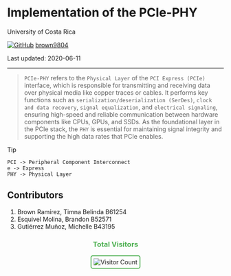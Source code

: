 # Implementation of the PCIe-PHY

University of Costa Rica

[![GitHub](https://img.shields.io/badge/--181717?logo=github&logoColor=ffffff)](https://github.com/)
[brown9804](https://github.com/brown9804)

Last updated: 2020-06-11

------------------------------------------

> `PCIe-PHY` refers to the `Physical Layer` of the `PCI Express (PCIe)` interface, which is responsible for transmitting and receiving data over physical media like copper traces or cables. It performs key functions such as `serialization/deserialization (SerDes)`, `clock and data recovery`, `signal equalization`, and `electrical signaling`, ensuring high-speed and reliable communication between hardware components like CPUs, GPUs, and SSDs. As the foundational layer in the PCIe stack, the `PHY` is essential for maintaining signal integrity and supporting the high data rates that PCIe enables.

> [!TIP]
> `PCI -> Peripheral Component Interconnect` <br/>
> `e -> Express`<br/>
> `PHY -> Physical Layer`

## Contributors
1. Brown Ramírez, Timna Belinda  B61254
2. Esquivel Molina, Brandon B52571
3. Gutiérrez Muñoz, Michelle B43195

<div align="center">
  <h3 style="color: #4CAF50;">Total Visitors</h3>
  <img src="https://profile-counter.glitch.me/brown9804/count.svg" alt="Visitor Count" style="border: 2px solid #4CAF50; border-radius: 5px; padding: 5px;"/>
</div>
